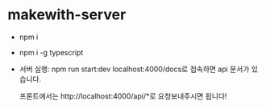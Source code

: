 # makewith-server

- npm i
- npm i -g typescript

- 서버 실행: npm run start:dev 
  localhost:4000/docs로 접속하면 api 문서가 있습니다.
  
  프론트에서는 http://localhost:4000/api/*로 요청보내주시면 됩니다!
  
